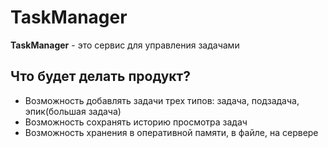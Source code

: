 # TaskManager

**TaskManager** - это сервис для управления задачами

## Что будет делать продукт?

- Возможность добавлять задачи трех типов: задача, подзадача, эпик(большая задача)
- Возможность сохранять историю просмотра задач
- Возможность хранения в оперативной памяти, в файле, на сервере



